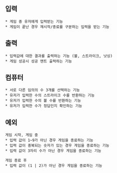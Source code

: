 ## 입력
    * 게임 중 유저에게 입력받는 기능
    * 게임이 끝난 경우 재시작/종료를 구분하는 입력을 받는 기능

## 출력
    * 입력값에 대한 결과를 출력하는 기능 (볼, 스트라이크, 낫싱)
    * 게임 성공시 성공 멘트 출력하는 기능

## 컴퓨터
    * 서로 다른 임의의 수 3개를 선택하는 기능
    * 유저가 입력한 수의 스트라이크 수를 반환하는 기능
    * 유저가 입력한 수의 볼 수를 반환하는 기능
    * 유저가 입력한 수가 정답인지 확인하는 기능

## 예외
    게임 시작, 게임 중
    * 입력 값이 1~9가 아닌 경우 게임을 종료하는 기능
    * 입력 값이 중복되는 숫자가 있는 경우 게임을 종료하는 기능
    * 입력 값이 3자리 수가 아닌 경우 게임을 종료하는 기능

    게임 종료 후
    * 입력 값이 (1 | 2)가 아닌 경우 게임을 종료하는 기능